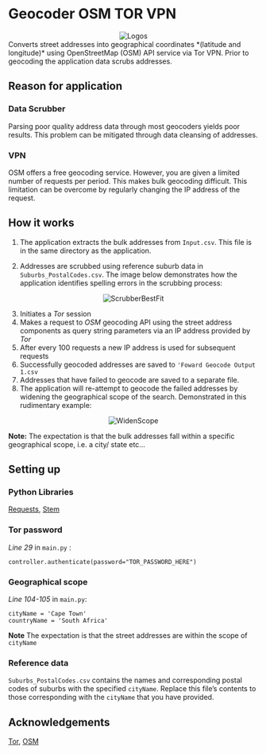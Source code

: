 # Geocoder OSM TOR VPN
<div align="center">
  <img alt="Logos" src="https://i.imgur.com/OVi97Jv.png"></img>
</div>
Converts street addresses into geographical coordinates *(latitude and longitude)* using OpenStreetMap (OSM) API service via Tor VPN. 
Prior to geocoding the application data scrubs addresses.

## Reason for application 
### Data Scrubber
Parsing poor quality address data through most geocoders yields poor results. This problem can be mitigated through data cleansing of addresses. 

### VPN 
OSM offers a free geocoding service. However, you are given a limited number of requests per period. This makes bulk geocoding difficult. This limitation can be overcome by regularly changing the IP address of the request. 

## How it works
1. The application extracts the bulk addresses from ```Input.csv```. This file is in the same directory as the application.

2. Addresses are scrubbed using reference suburb data in ```Suburbs_PostalCodes.csv```. The image below demonstrates how the application identifies spelling errors in the scrubbing process:

<div align="center">
  <img alt="ScrubberBestFit" src="https://i.imgur.com/zWenpHt.jpg"></img>
</div>

3. Initiates a *Tor* session 
4. Makes a request to *OSM* geocoding API using the street address components as query string parameters via an IP address provided by *Tor*
5. After every 100 requests a new IP address is used for subsequent requests 
6. Successfully geocoded addresses are saved to ```'Foward Geocode Output 1.csv```
7. Addresses that have failed to geocode are saved to a separate file. 
8. The application will re-attempt to geocode the failed addresses by widening the geographical scope of the search. Demonstrated in this rudimentary example:

<div align="center">
  <img alt="WidenScope" src="https://i.imgur.com/crmqcQH.png"></img>
</div>

**Note:** The expectation is that the bulk addresses fall within a specific geographical scope, i.e. a city/ state etc… 

## Setting up 
### Python Libraries 
[Requests](https://pypi.org/project/requests/), [Stem](https://pypi.org/project/stem/)

### Tor password
*Line 29* in ```main.py``` :
```
controller.authenticate(password="TOR_PASSWORD_HERE")
```

### Geographical scope 
*Line 104-105* in ```main.py```:
```
cityName = 'Cape Town'
countryName = 'South Africa'
```
**Note** The expectation is that the street addresses are within the scope of ```cityName```

### Reference data
```Suburbs_PostalCodes.csv``` contains the names and corresponding postal codes of suburbs with the specified ```cityName```. Replace this file’s contents to those corresponding with the ```cityName``` that you have provided. 

## Acknowledgements
[Tor](https://www.torproject.org/), [OSM](https://www.openstreetmap.org/about)
 
